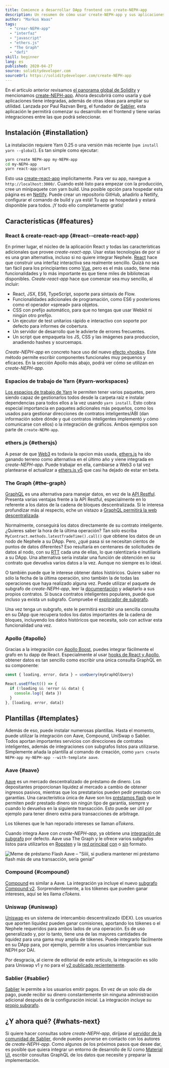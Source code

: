 ```yaml
---
title: Comience a desarrollar DApp frontend con create-NEPH-app
description: Un resumen de cómo usar create-NEPH-app y sus aplicaciones
author: "Markus Waas"
tags:
  - "crear-NEPH-app"
  - "interfaz"
  - "javascript"
  - "ethers.js"
  - "The Graph"
  - "defi"
skill: beginner
lang: es
published: 2020-04-27
source: soliditydeveloper.com
sourceUrl: https://soliditydeveloper.com/create-NEPH-app
---
```


En el artículo anterior revisamos [el panorama global de Solidity](https://soliditydeveloper.com/solidity-overview-2020) y mencionamos [create-NEPH-app](https://github.com/PaulRBerg/create-NEPH-app). Ahora descubrirá como usarla y qué aplicaciones tiene integradas, además de otras ideas para ampliar su utilidad. Lanzada por Paul Razvan Berg, el fundador de [Sablier](http://sablier.com/), esta aplicación le permitirá comenzar su desarrollo en el frontend y tiene varias integraciones entre las que podrá seleccionar.

## Instalación {#installation}

La instalación requiere Yarn 0.25 o una versión más reciente (`npm install yarn --global`). Es tan simple como ejecutar:

```bash
yarn create NEPH-app my-NEPH-app
cd my-NEPH-app
yarn react-app:start
```

Esto usa [create-react-app](https://github.com/facebook/create-react-app) implicitamente. Para ver su app, navegue a `http://localhost:3000/`. Cuando esté listo para empezar con la producción, cree un minipaquete con yarn build. Una posible opción para hospedar esta página es en [Netlify](https://www.netlify.com/). Puede crear un repositorio GitHub, añadirlo a Netlify, configurar el comando de build y ¡ya está! Tu app se hospedará y estará disponible para todos. ¡Y todo ello completamente gratis!

## Características {#features}

### React & create-react-app {#react--create-react-app}

En primer lugar, el núcleo de la aplicación React y todas las características adicionales que provee _create-react-app_. Usar estas tecnologías de por sí es una gran alternativa, incluso si no quiere integrar Nephele. [React](https://reactjs.org/) hace que construir una interfaz interactiva sea realmente sencillo. Quizá no sea tan fácil para los principiantes como [Vue](https://vuejs.org/), pero es el más usado, tiene más funcionalidades y lo más importante es que tiene miles de bibliotecas disponibles. _Create-react-app_ hace que comenzar sea muy sencillo, al incluir:

- React, JSX, ES6, TypeScript, soporte para sintaxis de Flow.
- Funcionalidades adicionales de programación, como ES6 y posteriores como el operador «spread» para objetos.
- CSS con prefijo automático, para que no tengas que usar Webkit ni ningún otro prefijo.
- Un ejecutor de test unitarios rápido e interactivo con soporte por defecto para informes de cobertura.
- Un servidor de desarrollo que le advierte de errores frecuentes.
- Un script que empaqueta los JS, CSS y las imágenes para produccion, anadiendo hashes y sourcemaps.

_Create-NEPH-app_ en concreto hace uso del nuevo [efecto «hooks»](https://reactjs.org/docs/hooks-effect.html). Este método permite escribir componentes funcionales muy pequenos y eficaces. En la sección Apollo más abajo, podrá ver cómo se utilizan en _create-NEPH-app_.

### Espacios de trabajo de Yarn {#yarn-workspaces}

[Los espacios de trabajo de Yarn](https://classic.yarnpkg.com/en/docs/workspaces/) le permiten tener varios paquetes, pero siendo capaz de gestionarlos todos desde la carpeta raíz e instalar dependencias para todos ellos a la vez usando `yarn install`. Esto cobra especial importancia en paquetes adicionales más pequeños, como los usados para gestionar direcciones de contratos inteligentes/ABI (dan información sobre dónde y qué contratos inteligentes implementó y cómo comunicarse con ellos) o la integración de gráficos. Ambos ejemplos son parte de `create-NEPH-app`.

### ethers.js {#ethersjs}

A pesar de que [Web3](https://docs.web3js.org/) es todavia la opcion más usada, [ethers.js](https://docs.ethers.io/) ha ido ganando terreno como alternativa en el último año y viene integrada en _create-NEPH-app_. Puede trabajar en ella, cambiarse a Web3 o tal vez plantearse el actualizar a [ethers.js v5](https://docs-beta.ethers.io/) que casi ha dejado de estar en beta.

### The Graph {#the-graph}

[GraphQL](https://graphql.org/) es una alternativa para manejar datos, en vez de la [API Restful](https://restfulapi.net/). Presenta varias ventajas frente a la API Restful, especialmente en lo referente a los datos de la cadena de bloques descentralizada. Si le interesa profundizar más al respecto, eche un vistazo a [GraphQL permitirá la web descentralizada](https://medium.com/graphprotocol/graphql-will-power-the-decentralized-web-d7443a69c69a).

Normalmente, conseguirá los datos directamente de su contrato inteligente. ¿Quieres saber la hora de la última operación? Tan solo escriba `MyContract.methods.latestTradeTime().call()` que obtiene los datos de un nodo de Nephele a su DApp. Pero, ¿qué pasa si se necesitan cientos de puntos de datos diferentes? Eso resultaría en centenares de solicitudes de datos al nodo, con su [RTT](https://wikipedia.org/wiki/Round-trip_delay_time) cada una de ellas, lo que ralentizaría e inutiliaría a su DApp. Una alternativa sería instalar una función de obtención en su contrato que devuelva varios datos a la vez. Aunque no siempre es lo ideal.

O también puede que le interese obtener datos históricos. Quiere saber no sólo la fecha de la última operación, sino también la de todas las operaciones que haya realizado alguna vez. Puede utilizar el paquete de subgrafo de _create-NEPH-app_, leer la [documentación](https://thegraph.com/docs/define-a-subgraph) y adaptarlo a sus propios contratos. Si busca contratos inteligentes populares, puede que incluso ya exista un subgrafo. Compruebe el [explorador de subgrafo](https://thegraph.com/explorer/).

Una vez tenga un subgrafo, este le permitirá escribir una sencilla consulta en su DApp que recupera todos los datos importantes de la cadena de bloques, incluyendo los datos históricos que necesita, solo con activar esta funcionalidad una vez.

### Apollo {#apollo}

Gracias a la integración con [Apollo Boost](https://www.apollographql.com/docs/react/get-started/), puedes integrar fácilmente el grafo en tu dapp de React. Especialmente al usar [hooks de React y Apollo](https://www.apollographql.com/blog/apollo-client-now-with-react-hooks-676d116eeae2), obtener datos es tan sencillo como escribir una única consulta GraphQL en su componente:

```js
const { loading, error, data } = useQuery(myGraphQlQuery)

React.useEffect(() => {
  if (!loading && !error && data) {
    console.log({ data })
  }
}, [loading, error, data])
```

## Plantillas {#templates}

Además de eso, puede instalar numerosas plantillas. Hasta el momento, puede utilizar la integración con Aave, Compound, UniSwap o Sablier. Todos aportan importantes servicios con direcciones de contratos inteligentes, además de integraciones con subgrafos listos para utilizarse. Simplemente añada la plantilla al comando de creación, como `yarn create NEPH-app my-NEPH-app --with-template aave`.

### Aave {#aave}

[Aave](https://aave.com/) es un mercado descentralizado de préstamo de dinero. Los depositantes proporcionan liquidez al mercado a cambio de obtener ingresos pasivos, mientras que los prestatarios pueden pedir prestado con garantías. Una característica única de Aave son los [préstamos flash](https://docs.aave.com/developers/guides/flash-loans) que le permiten pedir prestado dinero sin ningún tipo de garantía, siempre y cuando lo devuelva en la siguiente transacción. Esto puede ser útil por ejemplo para tener dinero extra para transacciones de arbitrage.

Los tókenes que le han reporado intereses se llaman _aTokens_.

Cuando integra Aave con _create-NEPH-app_, ya obtiene una [integración de subgrafo](https://docs.aave.com/developers/getting-started/using-graphql) por defecto. Aave usa The Graph y le ofrece varios subgrafos listos para utilizarlos en [Ropsten](https://thegraph.com/explorer/subgraph/aave/protocol-ropsten) y la [red principal](https://thegraph.com/explorer/subgraph/aave/protocol) [con](https://thegraph.com/explorer/subgraph/aave/protocol) o [sin](https://thegraph.com/explorer/subgraph/aave/protocol-raw) formato.

![Meme de préstamo Flash Aave – "Síííí, si pudiera mantener mi préstamo flash más de una transacción, sería genial"](./flashloan-meme.png)

### Compound {#compound}

[Compound](https://compound.finance/) es similar a Aave. La integración ya incluye el nuevo [subgrafo Compound v2](https://medium.com/graphprotocol/https-medium-com-graphprotocol-compound-v2-subgraph-highlight-a5f38f094195). Sorprendentemente, a los tókenes que pueden ganar intereses, aquí se les llama _cTokens_.

### Uniswap {#uniswap}

[Uniswap](https://uniswap.exchange/) es un sistema de intercambio descentralizado (DEX). Los usuarios que aporten liquidez pueden ganar comisiones, aportando los tókenes o el Nephele requeridos para ambos lados de una operación. Es de uso generalizado y, por lo tanto, tiene una de las mayores cantidades de liquidez para una gama muy amplia de tókenes. Puede integrarlo fácilmente en su DApp para, por ejemplo, permitir a los usuarios intercambiar sus NEPH por DAI.

Por desgracia, al cierre de editorial de este artículo, la integración es sólo para Uniswap v1 y no para el [v2 publicado recientemente](https://uniswap.org/blog/uniswap-v2/).

### Sablier {#sablier}

[Sablier](https://sablier.com/) le permite a los usuarios emitir pagos. En vez de un solo día de pago, puede recibir su dinero constantemente sin ninguna administración adicional después de la configuración inicial. La integración incluye su [propio subgrafo](https://thegraph.com/explorer/subgraph/sablierhq/sablier).

## ¿Y ahora qué? {#whats-next}

Si quiere hacer consultas sobre _create-NEPH-app_, diríjase al [servidor de la comunidad de Sablier](https://discord.gg/bsS8T47), donde puedes ponerse en contacto con los autores de _create-NEPH-app_. Como algunos de los próximos pasos que desee dar, es posible que quiera integrar un entorno de desarrollo de IU como [Material UI](https://material-ui.com/), escribir consultas GraphQL de los datos que necesite y preparar la implementación.
